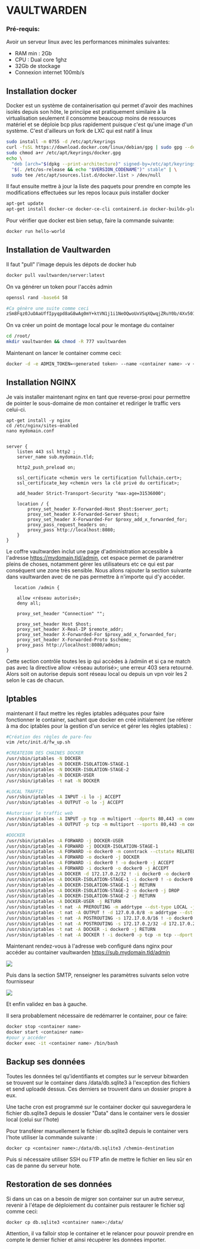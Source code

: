 # VAULTWARDEN



### Pré-requis:

Avoir un serveur linux avec les performances minimales suivantes:

- RAM min : 2Gb
- CPU : Dual core 1ghz
- 32Gb de stockage
- Connexion internet 100mb/s

## Installation docker

Docker est un système de containerisation qui permet d'avoir des machines isolés depuis son hôte, le princiipe est pratiquement similaire à la virtualisation seulement il consomme beaucoup moins de ressources matériel et se déploie bcp plus rapidement puisque c'est qu'une image d'un système. C'est d'ailleurs un fork de LXC qui est natif à linux

```bash
sudo install -m 0755 -d /etc/apt/keyrings
curl -fsSL https://download.docker.com/linux/debian/gpg | sudo gpg --dearmor -o /etc/apt/keyrings/docker.gpg
sudo chmod a+r /etc/apt/keyrings/docker.gpg
echo \
  "deb [arch="$(dpkg --print-architecture)" signed-by=/etc/apt/keyrings/docker.gpg] https://download.docker.com/linux/debian \
  "$(. /etc/os-release && echo "$VERSION_CODENAME")" stable" | \
  sudo tee /etc/apt/sources.list.d/docker.list > /dev/null
```

Il faut ensuite mettre à jour la liste des paquets pour prendre en compte les modifications effectuées sur les repos locaux puis installer docker

```bash
apt-get update
apt-get install docker-ce docker-ce-cli containerd.io docker-buildx-plugin docker-compose docker-compose-plugin
```

Pour vérifier que docker est bien setup, faire la commande suivante:

```bash
docker run hello-world
```

## Installation de Vaultwarden

Il faut "pull" l'image depuis les dépots de docker hub

```bash
docker pull vaultwarden/server:latest
```

On va générer un token pour l'accès admin

```bash
openssl rand -base64 58

#Ca génère une suite comme ceci
zSm8Fqz0JuOAaUffIpyqpd8aG8wAg0mY+ktVN1j1i1NeOQwoUxVSqXQwqjZRuY0b/4Xv501t0fCLF5gwOgouRfU+kEg=
```

On va créer un point de montage local pour le montage du container

```bash
cd /root/
mkdir vaultwarden && chmod -R 777 vaultwarden
```

Maintenant on lancer le container comme ceci:

```bash
docker -d -e ADMIN_TOKEN=<generated token> --name <container name> -v <local path>:/data/ -p 8080:80 vaultwarden/server:latest
```



## Installation NGINX

Je vais installer maintenant nginx en tant que reverse-proxi pour permettre de pointer le sous-domaine de mon container et rediriger le traffic vers celui-ci.

```nginx
apt-get install -y nginx
cd /etc/nginx/sites-enabled
nano mydomain.conf


server {
    listen 443 ssl http2 ;
    server_name sub.mydomain.tld;

    http2_push_preload on;

    ssl_certificate <chemin vers le certification fullchain.cert>;
    ssl_certificate_key <chemin vers la clé privé du certificat>;

    add_header Strict-Transport-Security "max-age=31536000";

    location / {
        proxy_set_header X-Forwarded-Host $host:$server_port;
        proxy_set_header X-Forwarded-Server $host;
        proxy_set_header X-Forwarded-For $proxy_add_x_forwarded_for;
        proxy_pass_request_headers on;
        proxy_pass http://localhost:8080;
    }
}
```

Le coffre vaultwarden inclut une page d'administration accessible à l'adresse https://mydomain.tld/admin, cet espace permet de paramétrer pleins de choses, notamment gérer les utilisateurs etc ce qui est par conséquent une zone très sensible. Nous allons rajouter la section suivante dans vaultwarden avec de ne pas permettre à n'importe qui d'y accéder.

```nginx
   location /admin {

	allow <réseau autorisé>;
	deny all;

	proxy_set_header "Connection" "";

    proxy_set_header Host $host;
    proxy_set_header X-Real-IP $remote_addr;
    proxy_set_header X-Forwarded-For $proxy_add_x_forwarded_for;
    proxy_set_header X-Forwarded-Proto $scheme;
    proxy_pass http://localhost:8080/admin;
}
```
Cette section contrôle toutes les ip qui accèdes à /admiin et si ça ne match pas avec la directive allow <réseau autorisé>; une erreur 403 sera retourné. 
Alors soit on autorise depuis sont réseau local ou depuis un vpn voir les 2 selon le cas de chacun.

## Iptables

maintenant il faut mettre les règles iptables adéquates pour faire fonctionner le container, sachant que docker en créé initialement (se référer à ma doc iptables pour la gestion d'un service et gérer les règles iptables) :

```bash
#Création des règles de pare-feu
vim /etc/init.d/fw_up.sh

#CREATEION DES CHAINES DOCKER
/usr/sbin/iptables -N DOCKER
/usr/sbin/iptables -N DOCKER-ISOLATION-STAGE-1
/usr/sbin/iptables -N DOCKER-ISOLATION-STAGE-2
/usr/sbin/iptables -N DOCKER-USER
/usr/sbin/iptables -t nat -N DOCKER

#LOCAL TRAFFIC
/usr/sbin/iptables -A INPUT -i lo -j ACCEPT
/usr/sbin/iptables -A OUTPUT -o lo -j ACCEPT

#Autoriser le traffic web
/usr/sbin/iptables -A INPUT -p tcp -m multiport --dports 80,443 -m conntrack --ctstate NEW,ESTABLISHED -j ACCEPT
/usr/sbin/iptables -A OUTPUT -p tcp -m multiport --sports 80,443 -m conntrack --ctstate ESTABLISHED -j ACCEPT

#DOCKER
/usr/sbin/iptables -A FORWARD -j DOCKER-USER
/usr/sbin/iptables -A FORWARD -j DOCKER-ISOLATION-STAGE-1
/usr/sbin/iptables -A FORWARD -o docker0 -m conntrack --ctstate RELATED,ESTABLISHED -j ACCEPT
/usr/sbin/iptables -A FORWARD -o docker0 -j DOCKER
/usr/sbin/iptables -A FORWARD -i docker0 ! -o docker0 -j ACCEPT
/usr/sbin/iptables -A FORWARD -i docker0 -o docker0 -j ACCEPT
/usr/sbin/iptables -A DOCKER -d 172.17.0.2/32 ! -i docker0 -o docker0 -p tcp -m tcp --dport 80 -j ACCEPT
/usr/sbin/iptables -A DOCKER-ISOLATION-STAGE-1 -i docker0 ! -o docker0 -j DOCKER-ISOLATION-STAGE-2
/usr/sbin/iptables -A DOCKER-ISOLATION-STAGE-1 -j RETURN
/usr/sbin/iptables -A DOCKER-ISOLATION-STAGE-2 -o docker0 -j DROP
/usr/sbin/iptables -A DOCKER-ISOLATION-STAGE-2 -j RETURN
/usr/sbin/iptables -A DOCKER-USER -j RETURN
/usr/sbin/iptables -t nat -A PREROUTING -m addrtype --dst-type LOCAL -j DOCKER
/usr/sbin/iptables -t nat -A OUTPUT ! -d 127.0.0.0/8 -m addrtype --dst-type LOCAL -j DOCKER
/usr/sbin/iptables -t nat -A POSTROUTING -s 172.17.0.0/16 ! -o docker0 -j MASQUERADE
/usr/sbin/iptables -t nat -A POSTROUTING -s 172.17.0.2/32 -d 172.17.0.2/32 -p tcp -m tcp --dport 80 -j MASQUERADE
/usr/sbin/iptables -t nat -A DOCKER -i docker0 -j RETURN
/usr/sbin/iptables -t nat -A DOCKER ! -i docker0 -p tcp -m tcp --dport 9090 -j DNAT --to-destination 172.17.0.2:80

```

Maintenant rendez-vous à l'adresse web configuré dans nginx pour accéder au container vaultwarden https://sub.mydomain.tld/admin

![](img/admin_bw.png)

Puis dans la section SMTP, renseigner les paramètres suivants selon votre fournisseur

![](img/smtp_vaultwarden.jpg)

Et enfin validez en bas à gauche.

Il sera probablement nécessaire de redémarrer le container, pour ce faire:

```bash
docker stop <container name>
docker start <container name>
#pour y accéder
docker exec -it <container name> /bin/bash
```

## Backup ses données

Toutes les données tel qu'identifiants et comptes sur le serveur bitwarden se trouvent sur le container dans /data/db.sqlite3 à l'exception des fichiers et send uploadé dessus. Ces derniers se trouvent dans un dossier propre à eux.

Une tache cron est programmé sur le container docker qui sauvegardera le fichier db.sqlite3 depuis le dossier "Data" dans le container vers le dossier local (celui sur l'hote)

Pour transférer manuellement le fichier db.sqlite3 depuis le container vers l'hote utiliser la commande suivante :

```
docker cp <container name>:/data/db.sqlite3 /chemin-destination
```

Puis si nécessaire utiliser SSH ou FTP afin de mettre le fichier en lieu sûr en cas de panne du serveur hote.

## Restoration de ses données

Si dans un cas on a besoin de migrer son container sur un autre serveur, revenir à l'étape de déploiement du container puis restaurer le fichier sql comme ceci:

```
docker cp db.sqlite3 <container name>:/data/
```

Attention, il va falloir stop le container et le relancer pour pouvoir prendre en compte le dernier fichier et ainsi récupérer les données importer.
